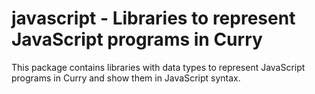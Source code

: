 javascript - Libraries to represent JavaScript programs in Curry
================================================================

This package contains libraries with data types to
represent JavaScript programs in Curry and show them in
JavaScript syntax.
